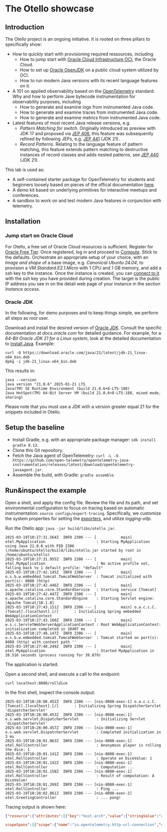 # The Otello showcase

## Introduction
The Otello project is an ongoing initiative. It is rooted on three pillars to specifically show:

- How to quickly start with provisioning required ressources, including
  - How to jump start with [Oracle Cloud Infrastructure OCI](https://www.oracle.com/cloud/), the Oracle Cloud.
  - How to set up [Oracle OpenJDK](https://www.oracle.com/java/technologies/downloads/) on a public cloud system utilized by OCI.
  - How to run modern Java versions with its recent language features on it.
- A 101 on applied observability based on the [OpenTelemetry](https://opentelemetry.io/) standard: Why and how to perform Jave bytecode instrumentation for observability purposes, including
  - How to generate and examine logs from instrumented Java code.
  - How to generate and examine traces from instrumented Java code.
  - How to generate and examine metrics from instrumented Java code.
- Latest features of most recent Java release versions, e.g. 
  - *Pattern Matching for switch*. Originally introduced as preview with JDK 17 and proposed via [JEP 406](https://openjdk.org/jeps/406), this feature was subsequently refined by following JEPs, e.g. [JEP 441](https://openjdk.org/jeps/441) (JDK 21). 
  - *Record Patterns*. Relating to the language feature of pattern matching, this feature extends pattern matching to destructive instances of record classes and adds nested patterns, see [JEP 440](https://openjdk.org/jeps/440) (JDK 21). 

This lab is used as:
- A self-contained starter package for OpenTelemetry for students and beginners loosely based on pieces of the offical documentation [here](https://opentelemetry.io/docs/languages/java/getting-started/).
- A demo kit based on underlying primitives for interactive meetups and conferences.
- A sandbox to work on and test modern Java features in conjunction with telemetry.

## Installation

### Jump start on Oracle Cloud

For Otello, a free set of Oracle Cloud resources is sufficient. Register for [Oracle Free Tier](https://signup.oraclecloud.com/). Once registered, log in and proceed to [Compute](https://docs.oracle.com/en-us/iaas/Content/Compute/Tasks/launchinginstance.htm). Stick to the defaults. Orchestrate an appropriate setup of your choice, with an *Image and shape* of a base image, e.g. *Canonical Ubuntu 24.04*, to provision a *VM.Standard.E2.1.Micro* with 1 CPU and 1 GB memory, and add a ssh key to the instance. Once the instance is created, you can [connect to it](https://docs.oracle.com/en-us/iaas/Content/Compute/Tasks/accessinginstance.htm) with the ssh key you have provided during creation. The target is the public IP address you see in on the detail web page of your instance in the section *Instance access*.  

### Oracle JDK

In the following, for demo purposes and to keep things simple, we perform all steps as *root* user.

Download and install the desired version of [Oracle JDK](https://www.oracle.com/java/technologies/downloads/). Consult the specific documentation at *docs.oracle.com* for detailed guidance. For example, for a *64-Bit Oracle JDK 21 for a Linux system*, look at the detailed documentation to [install Java](https://www.oracle.com/de/java/technologies/downloads/#java21). Example:

```
curl -O https://download.oracle.com/java/21/latest/jdk-21_linux-x64_bin.deb
dpkg -i jdk-21_linux-x64_bin.deb
```

This results in:
```
java --version
java version "21.0.6" 2025-01-21 LTS
Java(TM) SE Runtime Environment (build 21.0.6+8-LTS-188)
Java HotSpot(TM) 64-Bit Server VM (build 21.0.6+8-LTS-188, mixed mode, sharing)
```

Please note that you must use a JDK with a version greater equal 21 for the snippets included in Otello.

## Setup the baseline

- Install Gradle, e.g. with an appropriate package manager: ```sdk install gradle 8.13```.
- Clone this Git repository. 
- Fetch the Java agent of OpenTelemetry: ```curl -L -O https://github.com/open-telemetry/opentelemetry-java-instrumentation/releases/latest/download/opentelemetry-javaagent.jar```.
- Assemble the build, with Gradle: ```gradle assemble```.

## Run&inspect the example

Open a shell, and apply the config file. Review the file and its path, and set environmental configuration to focus on tracing based on automatic instrumentation: ```source configs/export-tracing```. Specifically, we customize the system properties for setting the [exporters](https://opentelemetry.io/docs/languages/java/configuration/#properties-exporters), and utilize *logging-otlp*.

Run the Otello app: ```java -jar build/libs/otello.jar```.

```
2025-03-19T10:27:31.564Z  INFO 2306 --- [           main] otel.MyApplication                       : Starting MyApplication using Java 21.0.6 with PID 2306 (/home/ubuntu/otello/build/libs/otello.jar started by root in /home/ubuntu/otello)
2025-03-19T10:27:31.955Z  INFO 2306 --- [           main] otel.MyApplication                       : No active profile set, falling back to 1 default profile: "default"
2025-03-19T10:27:42.145Z  INFO 2306 --- [           main] o.s.b.w.embedded.tomcat.TomcatWebServer  : Tomcat initialized with port(s): 8080 (http)
2025-03-19T10:27:42.446Z  INFO 2306 --- [           main] o.apache.catalina.core.StandardService   : Starting service [Tomcat]
2025-03-19T10:27:42.447Z  INFO 2306 --- [           main] o.apache.catalina.core.StandardEngine    : Starting Servlet engine: [Apache Tomcat/10.1.8]
2025-03-19T10:27:43.151Z  INFO 2306 --- [           main] o.a.c.c.C.[Tomcat].[localhost].[/]       : Initializing Spring embedded WebApplicationContext
2025-03-19T10:27:43.160Z  INFO 2306 --- [           main] w.s.c.ServletWebServerApplicationContext : Root WebApplicationContext: initialization completed in 10407 ms
2025-03-19T10:27:48.147Z  INFO 2306 --- [           main] o.s.b.w.embedded.tomcat.TomcatWebServer  : Tomcat started on port(s): 8080 (http) with context path ''
2025-03-19T10:27:48.249Z  INFO 2306 --- [           main] otel.MyApplication                       : Started MyApplication in 20.516 seconds (process running for 39.879)
```

The application is started.

Open a second shell, and execute a call to the endpoint:
```
curl localhost:8080/rolldice
```

In the first shell, inspect the console output:
```
2025-03-19T10:28:00.452Z  INFO 2306 --- [nio-8080-exec-1] o.a.c.c.C.[Tomcat].[localhost].[/]       : Initializing Spring DispatcherServlet 'dispatcherServlet'
2025-03-19T10:28:00.453Z  INFO 2306 --- [nio-8080-exec-1] o.s.web.servlet.DispatcherServlet        : Initializing Servlet 'dispatcherServlet'
2025-03-19T10:28:00.457Z  INFO 2306 --- [nio-8080-exec-1] o.s.web.servlet.DispatcherServlet        : Completed initialization in 3 ms
2025-03-19T10:28:01.063Z  INFO 2306 --- [nio-8080-exec-1] otel.RollController                      : Anonymous player is rolling the dice: 1
2025-03-19T10:28:01.141Z  INFO 2306 --- [nio-8080-exec-1] otel.RollController                      : Operate on DiceValue: 1
2025-03-19T10:28:01.142Z  INFO 2306 --- [nio-8080-exec-1] otel.RollController                      : Computation ... 
2025-03-19T10:28:01.158Z  INFO 2306 --- [nio-8080-exec-1] otel.RollController                      : Result of computation: A DiceValue!
2025-03-19T10:28:01.269Z  INFO 2306 --- [nio-8080-exec-1] otel.RollController                      : Ping ...
2025-03-19T10:28:02.861Z  INFO 2306 --- [nio-8080-exec-2] otel.GreetingController                  : ... pong!
```

Tracing output is shown here:
```json
{"resource":{"attributes":[{"key":"host.arch","value":{"stringValue":"amd64"}},{"key":"host.name","value":{"stringValue":"instance-20241121-1211"}},{"key":"os.description","value":{"stringValue":"Linux 6.8.0-1021-oracle"}},{"key":"os.type","value":{"stringValue":"linux"}},{"key":"process.command_args","value":{"arrayValue":{"values":[{"stringValue":"/usr/lib/jvm/jdk-21.0.6-oracle-x64/bin/java"},{"stringValue":"-jar"},{"stringValue":"build/libs/otello.jar"}]}}},{"key":"process.executable.path","value":{"stringValue":"/usr/lib/jvm/jdk-21.0.6-oracle-x64/bin/java"}},{"key":"process.pid","value":{"intValue":"16283"}},{"key":"process.runtime.description","value":{"stringValue":"Oracle Corporation Java HotSpot(TM) 64-Bit Server VM 21.0.6+8-LTS-188"}},{"key":"process.runtime.name","value":{"stringValue":"Java(TM) SE Runtime Environment"}},{"key":"process.runtime.version","value":{"stringValue":"21.0.6+8-LTS-188"}},{"key":"service.instance.id","value":{"stringValue":"e4ac50f7-3288-4565-9b5a-e38c79e0b7ba"}},{"key":"service.name","value":{"stringValue":"otello"}},{"key":"telemetry.distro.name","value":{"stringValue":"opentelemetry-java-instrumentation"}},{"key":"telemetry.distro.version","value":{"stringValue":"2.13.3"}},{"key":"telemetry.sdk.language","value":{"stringValue":"java"}},{"key":"telemetry.sdk.name","value":{"stringValue":"opentelemetry"}},{"key":"telemetry.sdk.version","value":{"stringValue":"1.47.0"}}]},"

scopeSpans":[{"scope":{"name":"io.opentelemetry.http-url-connection","version":"2.13.3-alpha","attributes":[]},"spans":[{"traceId":"a6d78ec9f9e7d4993a4aac1b5b25fc03","spanId":"1648256ac1edbf8d","parentSpanId":"f14e9a5c6fc6bf37","name":"GET","kind":3,"startTimeUnixNano":"1742481424357035853","endTimeUnixNano":"1742481424360897578","attributes":[{"key":"server.address","value":{"stringValue":"localhost"}},{"key":"network.protocol.version","value":{"stringValue":"1.1"}},{"key":"http.request.method","value":{"stringValue":"GET"}},{"key":"server.port","value":{"intValue":"8080"}},{"key":"thread.id","value":{"intValue":"29"}},{"key":"thread.name","value":{"stringValue":"http-nio-8080-exec-6"}},{"key":"url.full","value":{"stringValue":"http://localhost:8080/greeting"}},{"key":"http.response.status_code","value":{"intValue":"200"}}],"events":[],"links":[],"status":{},"flags":257}]},{"scope":{"name":"io.opentelemetry.tomcat-10.0","version":"2.13.3-alpha","attributes":[]},"spans":[{"traceId":"a6d78ec9f9e7d4993a4aac1b5b25fc03","spanId":"e8b12f9668ba7785","parentSpanId":"1648256ac1edbf8d","name":"GET /greeting","kind":2,"startTimeUnixNano":"1742481424358147032","endTimeUnixNano":"1742481424360546155","attributes":[{"key":"url.path","value":{"stringValue":"/greeting"}},{"key":"server.address","value":{"stringValue":"localhost"}},{"key":"client.address","value":{"stringValue":"127.0.0.1"}},{"key":"network.peer.address","value":{"stringValue":"127.0.0.1"}},{"key":"http.route","value":{"stringValue":"/greeting"}},{"key":"http.request.method","value":{"stringValue":"GET"}},{"key":"network.peer.port","value":{"intValue":"39278"}},{"key":"user_agent.original","value":{"stringValue":"Java/21.0.6"}},{"key":"network.protocol.version","value":{"stringValue":"1.1"}},{"key":"server.port","value":{"intValue":"8080"}},{"key":"thread.id","value":{"intValue":"31"}},{"key":"url.scheme","value":{"stringValue":"http"}},{"key":"thread.name","value":{"stringValue":"http-nio-8080-exec-8"}},{"key":"http.response.status_code","value":{"intValue":"200"}}],"events":[],"links":[],"status":{},"flags":769},{"traceId":"a6d78ec9f9e7d4993a4aac1b5b25fc03","spanId":"f14e9a5c6fc6bf37","name":"GET /rolldice","kind":2,"startTimeUnixNano":"1742481424353318810","endTimeUnixNano":"1742481424362057260","attributes":[{"key":"url.path","value":{"stringValue":"/rolldice"}},{"key":"server.address","value":{"stringValue":"localhost"}},{"key":"client.address","value":{"stringValue":"0:0:0:0:0:0:0:1"}},{"key":"network.peer.address","value":{"stringValue":"0:0:0:0:0:0:0:1"}},{"key":"http.route","value":{"stringValue":"/rolldice"}},{"key":"http.request.method","value":{"stringValue":"GET"}},{"key":"network.peer.port","value":{"intValue":"32876"}},{"key":"user_agent.original","value":{"stringValue":"curl/8.5.0"}},{"key":"network.protocol.version","value":{"stringValue":"1.1"}},{"key":"server.port","value":{"intValue":"8080"}},{"key":"thread.id","value":{"intValue":"29"}},{"key":"url.scheme","value":{"stringValue":"http"}},{"key":"thread.name","value":{"stringValue":"http-nio-8080-exec-6"}},{"key":"http.response.status_code","value":{"intValue":"200"}}],"events":[],"links":[],"status":{},"flags":257}]}],"schemaUrl":"https://opentelemetry.io/schemas/1.24.0"}
```
